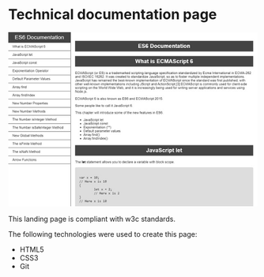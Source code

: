 **Technical documentation page**
=================

![screenshot of sample](Sample.jpg)

This landing page is compliant with w3c standards.

The following technologies were used to create this page:
* HTML5
* CSS3
* Git